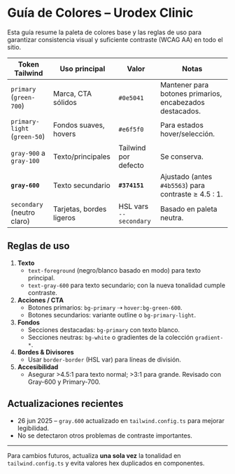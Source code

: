 # Guía de Colores – Urodex Clinic

Esta guía resume la paleta de colores base y las reglas de uso para garantizar consistencia visual y suficiente contraste (WCAG AA) en todo el sitio.

| Token Tailwind | Uso principal | Valor | Notas |
| -------------- | ------------- | ----- | ----- |
| `primary` (`green-700`) | Marca, CTA sólidos | `#0e5041` | Mantener para botones primarios, encabezados destacados. |
| `primary-light` (`green-50`) | Fondos suaves, hovers | `#e6f5f0` | Para estados hover/selección. |
| `gray-900` a `gray-100` | Texto/principales | Tailwind por defecto | Se conserva. |
| **`gray-600`** | Texto secundario | **`#374151`** | Ajustado (antes `#4b5563`) para contraste ≥ 4.5 : 1. |
| `secondary` (neutro claro) | Tarjetas, bordes ligeros | HSL vars `--secondary` | Basado en paleta neutra. |

## Reglas de uso
1. **Texto**
   * `text-foreground` (negro/blanco basado en modo) para texto principal.
   * `text-gray-600` para texto secundario; con la nueva tonalidad cumple contraste.
2. **Acciones / CTA**
   * Botones primarios: `bg-primary` ⇢ `hover:bg-green-600`.
   * Botones secundarios: variante outline o `bg-primary-light`.
3. **Fondos**
   * Secciones destacadas: `bg-primary` con texto blanco.
   * Secciones neutras: `bg-white` o gradientes de la colección `gradient-*`.
4. **Bordes & Divisores**
   * Usar `border-border` (HSL var) para líneas de división.
5. **Accesibilidad**
   * Asegurar >4.5:1 para texto normal; >3:1 para grande. Revisado con Gray-600 y Primary-700.

## Actualizaciones recientes
* 26 jun 2025 – `gray.600` actualizado en `tailwind.config.ts` para mejorar legibilidad.
* No se detectaron otros problemas de contraste importantes.

---
Para cambios futuros, actualiza **una sola vez** la tonalidad en `tailwind.config.ts` y evita valores hex duplicados en componentes.
